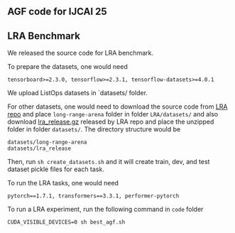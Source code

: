 
## AGF code for IJCAI 25
## LRA Benchmark


We released the source code for LRA benchmark.

To prepare the datasets, one would need
```
tensorboard>=2.3.0, tensorflow>=2.3.1, tensorflow-datasets>=4.0.1
```

We upload ListOps datasets in `datasets/ folder. 

For other datasets, one would need to download the source code from [LRA repo](https://github.com/google-research/long-range-arena) and place `long-range-arena` folder in folder `LRA/datasets/` and also download [lra_release.gz](https://storage.googleapis.com/long-range-arena/lra_release.gz) released by LRA repo and place the unzipped folder in folder `datasets/`. The directory structure would be
```
datasets/long-range-arena
datasets/lra_release
```
Then, run `sh create_datasets.sh` and it will create train, dev, and test dataset pickle files for each task.

To run the LRA tasks, one would need
```
pytorch==1.7.1, transformers==3.3.1, performer-pytorch
```
To run a LRA experiment, run the following command in `code` folder
```
CUDA_VISIBLE_DEVICES=0 sh best_agf.sh
```
